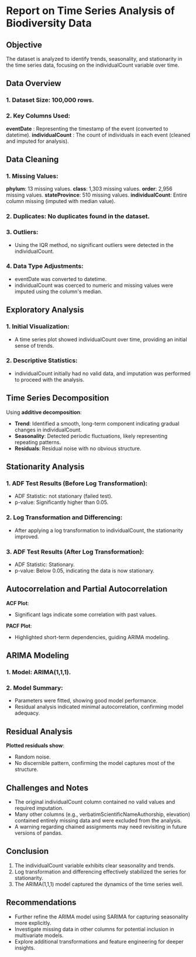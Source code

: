 # Report on Time Series Analysis of Biodiversity Data
## Objective
The dataset is analyzed to identify trends, seasonality, and stationarity in the time series data, focusing on the individualCount variable over time.

## Data Overview
### 1. Dataset Size: 100,000 rows.
### 2. Key Columns Used:
             
**eventDate** : Representing the timestamp of the event (converted to datetime).
**individualCount** : The count of individuals in each event (cleaned and imputed for analysis).


## Data Cleaning
### 1. Missing Values:

**phylum**: 13 missing values.
**class**: 1,303 missing values.
**order**: 2,956 missing values.
**stateProvince**: 510 missing values.
**individualCount**: Entire column missing (imputed with median value).

### 2. Duplicates: No duplicates found in the dataset.

### 3. Outliers:

- Using the IQR method, no significant outliers were detected in the individualCount.
### 4. Data Type Adjustments:

- eventDate was converted to datetime.
- individualCount was coerced to numeric and missing values were imputed using the column's median.
## Exploratory Analysis
### 1. Initial Visualization:

- A time series plot showed individualCount over time, providing an initial sense of trends.
### 2. Descriptive Statistics:

- individualCount initially had no valid data, and imputation was performed to proceed with the analysis.
## Time Series Decomposition
Using **additive decomposition**:

- **Trend**: Identified a smooth, long-term component indicating gradual changes in individualCount.
- **Seasonality**: Detected periodic fluctuations, likely representing repeating patterns.
- **Residuals**: Residual noise with no obvious structure.
## Stationarity Analysis
### 1. ADF Test Results (Before Log Transformation):

- ADF Statistic: not stationary (failed test).
- p-value: Significantly higher than 0.05.
### 2. Log Transformation and Differencing:

- After applying a log transformation to individualCount, the stationarity improved.
### 3. ADF Test Results (After Log Transformation):

- ADF Statistic: Stationary.
- p-value: Below 0.05, indicating the data is now stationary.


## Autocorrelation and Partial Autocorrelation
**ACF Plot**:

- Significant lags indicate some correlation with past values.

**PACF Plot**:
- Highlighted short-term dependencies, guiding ARIMA modeling.


## ARIMA Modeling


### 1. Model: ARIMA(1,1,1).
### 2. Model Summary:
- Parameters were fitted, showing good model performance.
- Residual analysis indicated minimal autocorrelation, confirming model adequacy.
## Residual Analysis
**Plotted residuals show**:
- Random noise.
- No discernible pattern, confirming the model captures most of the structure.
## Challenges and Notes
- The original individualCount column contained no valid values and required imputation.
- Many other columns (e.g., verbatimScientificNameAuthorship, elevation) contained entirely missing data and were excluded from the analysis.
- A warning regarding chained assignments may need revisiting in future versions of pandas.


## Conclusion
1. The individualCount variable exhibits clear seasonality and trends.
2. Log transformation and differencing effectively stabilized the series for stationarity.
3. The ARIMA(1,1,1) model captured the dynamics of the time series well.
## Recommendations
- Further refine the ARIMA model using SARIMA for capturing seasonality more explicitly.
- Investigate missing data in other columns for potential inclusion in multivariate models.
- Explore additional transformations and feature engineering for deeper insights.
